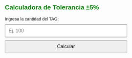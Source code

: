 <!DOCTYPE html>
<html lang="es">
<head>
  <meta charset="UTF-8">
  <title>Inventario Fisico- Outdoor </title>
  <meta name="viewport" content="width=device-width, initial-scale=1.0" />
  <style>
    body { font-family: sans-serif; padding: 20px; max-width: 400px; margin: auto; }
    input, button { width: 100%; padding: 10px; margin-top: 10px; font-size: 16px; }
    p { font-size: 18px; margin-top: 20px; }
  </style>
</head>
<body>
 <h2 style="color: green;">Calculadora de Tolerancia ±5%</h2>
  <label>Ingresa la cantidad del TAG:
    <input type="number" id="numero" placeholder="Ej. 100" />
  </label>
  <button onclick="calcular()">Calcular</button>
  <p id="resultado"></p>

  <script>
    function calcular() {
      const n = parseFloat(document.getElementById('numero').value);
      if (isNaN(n)) {
        document.getElementById('resultado').innerText = "Por favor, ingresa un número válido.";
        return;
      }
      const tolerancia = n * 0.05;
      const minimo = Math.round(n - tolerancia);
      const maximo = Math.round(n + tolerancia);
      document.getElementById('resultado').innerHTML = 
        `Valor Mínimo: ${minimo.toFixed(2)} <br> Valor Máximo: ${maximo.toFixed(2)} <br> Si la cantidad del TAG esta dentro de estos dos numeros, o es igual a alguno de ellos,no debemos hacer ningun cambio :)`;
    }
  </script>
</body>
</html>
